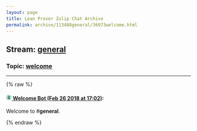 ```yaml
---
layout: page
title: Lean Prover Zulip Chat Archive 
permalink: archive/113488general/36973welcome.html
---
```


## Stream: [general](index.html)
### Topic: [welcome](36973welcome.html)

---


{% raw %}
#### [![Click to go to Zulip](../../assets/img/zulip2.png) Welcome Bot (Feb 26 2018 at 17:02)](https://leanprover.zulipchat.com/#narrow/stream/113488-general/topic/welcome/near/123002021):
Welcome to #**general**.


{% endraw %}
